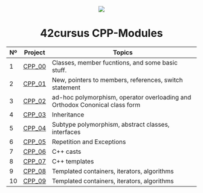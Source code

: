 
<p align="center">
  <img src=https://user-images.githubusercontent.com/40824677/149224059-8a1fc9f2-31bc-4335-93b3-6017bf794668.png />
</p>

<h1 align="center">
	42cursus CPP-Modules
</h1>

|  Nº | Project | Topics |
|-----|---------|--------|
|  1  | [CPP_00](https://github.com/ele-sage/42-Cursus/tree/master/cpp/module%2000) | Classes, member fucntions, and some basic stuff.  |
|  2  | [CPP_01](https://github.com/ele-sage/42-Cursus/tree/master/cpp/module%2001) | New, pointers to members, references, switch statement  |
|  3  | [CPP_02](https://github.com/ele-sage/42-Cursus/tree/master/cpp/module%2002) | ad-hoc polymorphism, operator overloading and Orthodox Cononical class form  |
|  4  | [CPP_03](https://github.com/ele-sage/42-Cursus/tree/master/cpp/module%2003) | Inheritance  |
|  5  | [CPP_04](https://github.com/ele-sage/42-Cursus/tree/master/cpp/module%2004) | Subtype polymorphism, abstract classes, interfaces  |
|  6  | [CPP_05](https://github.com/ele-sage/42-Cursus/tree/master/cpp/module%2005) | Repetition and Exceptions  |
|  7  | [CPP_06](https://github.com/ele-sage/42-Cursus/tree/master/cpp/module%2006) | C++ casts  |
|  8  | [CPP_07](https://github.com/ele-sage/42-Cursus/tree/master/cpp/module%2007) | C++ templates  |
|  9  | [CPP_08](https://github.com/ele-sage/42-Cursus/tree/master/cpp/module%2008) | Templated containers, iterators, algorithms  |
|  10  | [CPP_09](https://github.com/ele-sage/42-Cursus/tree/master/cpp/module%2009) | Templated containers, iterators, algorithms  |
